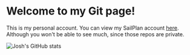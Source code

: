 # Welcome to my Git page!

This is my personal account. You can view my SailPlan account [here](https://github.com/joshsailplan). Although you won't be able to see much, since those repos are private.

![Josh's GitHub stats](https://github-readme-stats.vercel.app/api?username=fbajosh&show_icons=true&hide_title=false)
